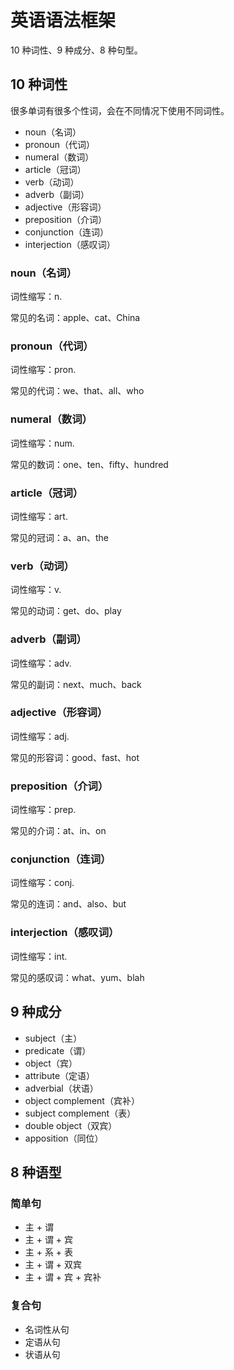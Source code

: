 # 英语语法框架

10 种词性、9 种成分、8 种句型。

## 10 种词性

很多单词有很多个性词，会在不同情况下使用不同词性。

- noun（名词）
- pronoun（代词）
- numeral（数词）
- article（冠词）
- verb（动词）
- adverb（副词）
- adjective（形容词）
- preposition（介词）
- conjunction（连词）
- interjection（感叹词）

### noun（名词）

词性缩写：n.

常见的名词：apple、cat、China

### pronoun（代词）

词性缩写：pron.

常见的代词：we、that、all、who

### numeral（数词）

词性缩写：num.

常见的数词：one、ten、fifty、hundred

### article（冠词）

词性缩写：art.

常见的冠词：a、an、the

### verb（动词）

词性缩写：v.

常见的动词：get、do、play

### adverb（副词）

词性缩写：adv.

常见的副词：next、much、back

### adjective（形容词）

词性缩写：adj.

常见的形容词：good、fast、hot

### preposition（介词）

词性缩写：prep.

常见的介词：at、in、on

### conjunction（连词）

词性缩写：conj.

常见的连词：and、also、but

### interjection（感叹词）

词性缩写：int.

常见的感叹词：what、yum、blah

## 9 种成分

- subject（主）
- predicate（谓）
- object（宾）
- attribute（定语）
- adverbial（状语）
- object complement（宾补）
- subject complement（表）
- double object（双宾）
- apposition（同位）

## 8 种语型

### 简单句

- 主 + 谓
- 主 + 谓 + 宾
- 主 + 系 + 表
- 主 + 谓 + 双宾
- 主 + 谓 + 宾 + 宾补

### 复合句

- 名词性从句
- 定语从句
- 状语从句
